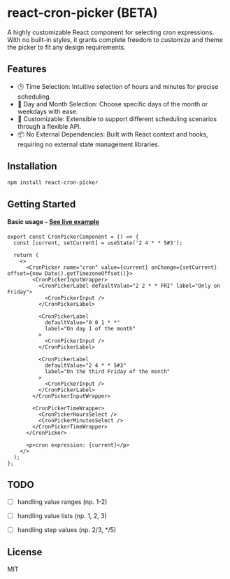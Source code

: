 # react-cron-picker (BETA)
A highly customizable React component for selecting cron expressions.
With no built-in styles, it grants complete freedom to customize and theme the picker to fit any design requirements.

## Features

- 🕒 Time Selection: Intuitive selection of hours and minutes for precise scheduling.
- 📅 Day and Month Selection: Choose specific days of the month or weekdays with ease.
- 🚀 Customizable: Extensible to support different scheduling scenarios through a flexible API.
- 📦 No External Dependencies: Built with React context and hooks, requiring no external state management libraries.

## Installation

```bash
npm install react-cron-picker
```

## Getting Started

#### Basic usage - [See live example](https://breeg554.github.io/react-cron-picker)

```tsx
export const CronPickerComponent = () => {
  const [current, setCurrent] = useState('2 4 * * 5#3');

  return (
    <>
      <CronPicker name="cron" value={current} onChange={setCurrent} offset={new Date().getTimezoneOffset()}>
        <CronPickerInputWrapper>
          <CronPickerLabel defaultValue="2 2 * * FRI" label="Only on Friday">
            <CronPickerInput />
          </CronPickerLabel>

          <CronPickerLabel
            defaultValue="0 0 1 * *"
            label="On day 1 of the month"
          >
            <CronPickerInput />
          </CronPickerLabel>

          <CronPickerLabel
            defaultValue="2 4 * * 5#3"
            label="On the third Friday of the month"
          >
            <CronPickerInput />
          </CronPickerLabel>
        </CronPickerInputWrapper>

        <CronPickerTimeWrapper>
          <CronPickerHoursSelect />
          <CronPickerMinutesSelect />
        </CronPickerTimeWrapper>
      </CronPicker>

      <p>cron expression: {current}</p>
    </>
  );
};
```

## TODO

- [ ] handling value ranges (np. 1-2)
- [ ] handling value lists (np. 1, 2, 3)
- [ ] handling step values (np. 2/3, */5)


## License
MIT